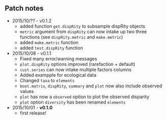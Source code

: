 Patch notes
----
* 2015/10/?? - v0.1.2
  * added function `get.dispRity` to subsample dispRity objects
  * `metric` argument from `dispRity` can now intake up two three functions (see `dispRity.metric` and `make.metric`)
  * added `make.metric` function
  * added `test.dispRity` function
* 2015/10/08 - v0.1.1
  * Fixed many error/warning messages
  * `plot.dispRity` options improved (rarefaction + default)
  * `cust.series` can now intake multiple factors columns
  * Added exampple for ecological data
  * Changed `taxa` to `elements`
  * `boot.matrix`, `dispRity`, `summary` and `plot` now also include observed values
  * `plot` has now a `observed` option to plot the observed disparity
  * `plot` option `diversity` has been renamed `elements`
* 2015/10/01 - **v0.1.0**
  * first release!

